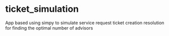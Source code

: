 # ticket_simulation
App based using simpy to simulate service request ticket creation resolution for finding the optimal number of advisors
